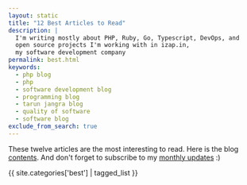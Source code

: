 ```yaml
---
layout: static
title: "12 Best Articles to Read"
description: |
  I'm writing mostly about PHP, Ruby, Go, Typescript, DevOps, and
  open source projects I'm working with in izap.in,
  my software development company
permalink: best.html
keywords:
  - php blog
  - php
  - software development blog
  - programming blog
  - tarun jangra blog
  - quality of software
  - software blog
exclude_from_search: true
---
```


These twelve articles are the most interesting to read.
Here is the blog [contents](/contents.html).
And don't forget to subscribe to my [monthly updates](/about-me.html) :)

{{ site.categories['best'] | tagged_list }}